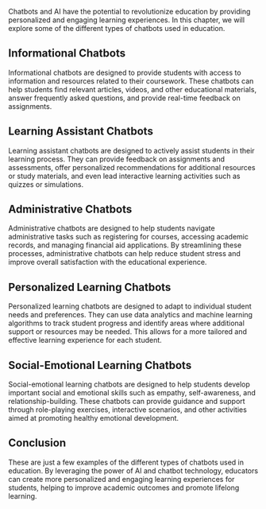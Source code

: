 
Chatbots and AI have the potential to revolutionize education by providing personalized and engaging learning experiences. In this chapter, we will explore some of the different types of chatbots used in education.

Informational Chatbots
----------------------

Informational chatbots are designed to provide students with access to information and resources related to their coursework. These chatbots can help students find relevant articles, videos, and other educational materials, answer frequently asked questions, and provide real-time feedback on assignments.

Learning Assistant Chatbots
---------------------------

Learning assistant chatbots are designed to actively assist students in their learning process. They can provide feedback on assignments and assessments, offer personalized recommendations for additional resources or study materials, and even lead interactive learning activities such as quizzes or simulations.

Administrative Chatbots
-----------------------

Administrative chatbots are designed to help students navigate administrative tasks such as registering for courses, accessing academic records, and managing financial aid applications. By streamlining these processes, administrative chatbots can help reduce student stress and improve overall satisfaction with the educational experience.

Personalized Learning Chatbots
------------------------------

Personalized learning chatbots are designed to adapt to individual student needs and preferences. They can use data analytics and machine learning algorithms to track student progress and identify areas where additional support or resources may be needed. This allows for a more tailored and effective learning experience for each student.

Social-Emotional Learning Chatbots
----------------------------------

Social-emotional learning chatbots are designed to help students develop important social and emotional skills such as empathy, self-awareness, and relationship-building. These chatbots can provide guidance and support through role-playing exercises, interactive scenarios, and other activities aimed at promoting healthy emotional development.

Conclusion
----------

These are just a few examples of the different types of chatbots used in education. By leveraging the power of AI and chatbot technology, educators can create more personalized and engaging learning experiences for students, helping to improve academic outcomes and promote lifelong learning.

